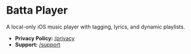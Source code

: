 # Batta Player

A local-only iOS music player with tagging, lyrics, and dynamic playlists.

- **Privacy Policy:** [/privacy](privacy)
- **Support:** [/support](support)
